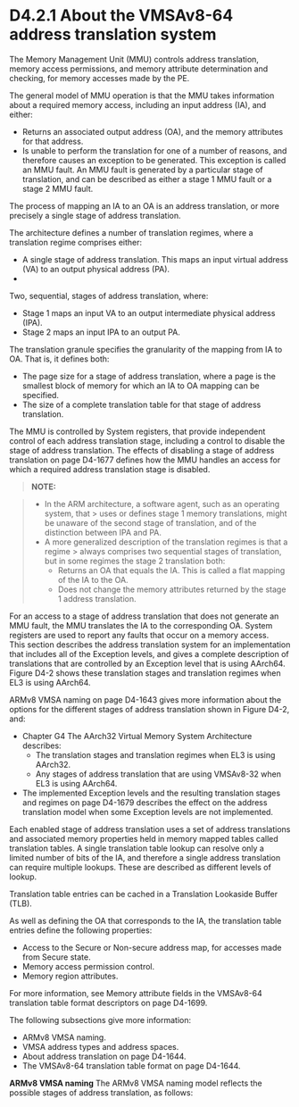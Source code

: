 # D4.2.1 About the VMSAv8-64 address translation system

The Memory Management Unit (MMU) controls address translation, memory access permissions, and memory
attribute determination and checking, for memory accesses made by the PE.

The general model of MMU operation is that the MMU takes information about a required memory access,
including an input address (IA), and either:

* Returns an associated output address (OA), and the memory attributes for that address.
* Is unable to perform the translation for one of a number of reasons, and therefore causes an exception to be
   generated. This exception is called an MMU fault. An MMU fault is generated by a particular stage of
  translation, and can be described as either a stage 1 MMU fault or a stage 2 MMU fault.

The process of mapping an IA to an OA is an address translation, or more precisely a single stage of address
translation.

The architecture defines a number of translation regimes, where a translation regime comprises either:

* A single stage of address translation.
This maps an input virtual address (VA) to an output physical address (PA).
* 
Two, sequential, stages of address translation, where:
  - Stage 1 maps an input VA to an output intermediate physical address (IPA).
  - Stage 2 maps an input IPA to an output PA.

The translation granule specifies the granularity of the mapping from IA to OA. That is, it defines both:

* The page size for a stage of address translation, where a page is the smallest block of memory for which an
IA to OA mapping can be specified.
* The size of a complete translation table for that stage of address translation.

The MMU is controlled by System registers, that provide independent control of each address translation stage,
including a control to disable the stage of address translation. The effects of disabling a stage of address translation
on page D4-1677 defines how the MMU handles an access for which a required address translation stage is disabled.

> **NOTE:**

> * In the ARM architecture, a software agent, such as an operating system, that > uses or defines stage 1 memory
   translations, might be unaware of the second stage of translation, and of the distinction between IPA and PA.
> * A more generalized description of the translation regimes is that a regime > always comprises two sequential
   stages of translation, but in some regimes the stage 2 translation both:
>   - Returns an OA that equals the IA. This is called a flat mapping of the IA to the OA.
>   - Does not change the memory attributes returned by the stage 1 address translation.

For an access to a stage of address translation that does not generate an MMU fault, the MMU translates the IA to
the corresponding OA. System registers are used to report any faults that occur on a memory access.  
This section describes the address translation system for an implementation that includes all of the Exception levels,
and gives a complete description of translations that are controlled by an Exception level that is using AArch64.  
Figure D4-2 shows these translation stages and translation regimes when EL3 is using AArch64.

ARMv8 VMSA naming on page D4-1643 gives more information about the options for the different stages of address
translation shown in Figure D4-2, and:

* Chapter G4 The AArch32 Virtual Memory System Architecture describes:  
   - The translation stages and translation regimes when EL3 is using AArch32.
   - Any stages of address translation that are using VMSAv8-32 when EL3 is using AArch64.
* The implemented Exception levels and the resulting translation stages and regimes on page D4-1679
   describes the effect on the address translation model when some Exception levels are not implemented.

Each enabled stage of address translation uses a set of address translations and associated memory properties held
in memory mapped tables called translation tables. A single translation table lookup can resolve only a limited
number of bits of the IA, and therefore a single address translation can require multiple lookups. These are described
as different levels of lookup.

Translation table entries can be cached in a Translation Lookaside Buffer (TLB).

As well as defining the OA that corresponds to the IA, the translation table entries define the following properties:
* Access to the Secure or Non-secure address map, for accesses made from Secure state.
* Memory access permission control.
* Memory region attributes.

For more information, see Memory attribute fields in the VMSAv8-64 translation table format descriptors on
page D4-1699.

The following subsections give more information:
* ARMv8 VMSA naming.
* VMSA address types and address spaces.
* About address translation on page D4-1644.
* The VMSAv8-64 translation table format on page D4-1644.

**ARMv8 VMSA naming**
The ARMv8 VMSA naming model reflects the possible stages of address translation, as follows:
